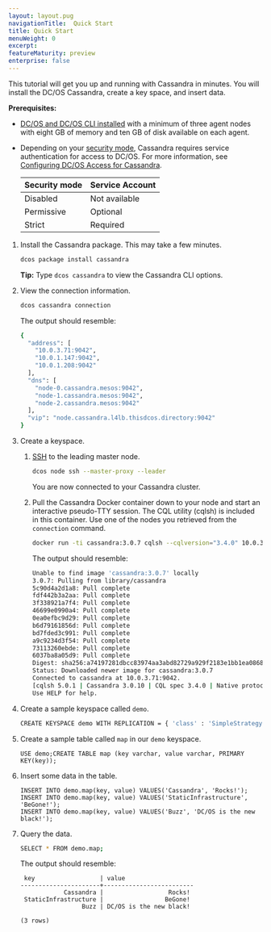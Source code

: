 ```yaml
---
layout: layout.pug
navigationTitle:  Quick Start
title: Quick Start
menuWeight: 0
excerpt:
featureMaturity: preview
enterprise: false
---
```


<!-- This source repo for this topic is https://github.com/dcos-cassandra-service -->


This tutorial will get you up and running with Cassandra in minutes. You will install the DC/OS Cassandra, create a key space, and insert data.

**Prerequisites:**

-  [DC/OS and DC/OS CLI installed](/docs/1.9/installing/) with a minimum of three agent nodes with eight GB of memory and ten GB of disk available on each agent.
-  Depending on your [security mode](/docs/1.9/overview/security/security-modes/), Cassandra requires service authentication for access to DC/OS. For more information, see [Configuring DC/OS Access for Cassandra](https://docs.mesosphere.com/service-docs/cassandra/cassandra-auth/).

   | Security mode | Service Account |
   |---------------|-----------------------|
   | Disabled      | Not available   |
   | Permissive    | Optional   |
   | Strict        | Required |

1.  Install the Cassandra package. This may take a few minutes.

    ```bash
    dcos package install cassandra
    ```
   
    **Tip:** Type `dcos cassandra` to view the Cassandra CLI options.

1.  View the connection information.
        
    ```bash
    dcos cassandra connection 
    ```
     
    The output should resemble:
     
    ```bash
    {
      "address": [
        "10.0.3.71:9042",
        "10.0.1.147:9042",
        "10.0.1.208:9042"
      ],
      "dns": [
        "node-0.cassandra.mesos:9042",
        "node-1.cassandra.mesos:9042",
        "node-2.cassandra.mesos:9042"
      ],
      "vip": "node.cassandra.l4lb.thisdcos.directory:9042"
    }
    ```

1.  Create a keyspace.

    1.  [SSH](/docs/1.9/administering-clusters/sshcluster/) to the leading master node.

        ```bash
        dcos node ssh --master-proxy --leader
        ```

        You are now connected to your Cassandra cluster.

    1.  Pull the Cassandra Docker container down to your node and start an interactive pseudo-TTY session. The CQL utility (cqlsh) is included in this container. Use one of the nodes you retrieved from the `connection` command.

        ```bash
        docker run -ti cassandra:3.0.7 cqlsh --cqlversion="3.4.0" 10.0.3.71
        ```
        
        The output should resemble:
                
        ```bash
        Unable to find image 'cassandra:3.0.7' locally
        3.0.7: Pulling from library/cassandra
        5c90d4a2d1a8: Pull complete 
        fdf442b3a2aa: Pull complete 
        3f338921a7f4: Pull complete 
        46699e0990a4: Pull complete 
        0ea0efbc9d29: Pull complete 
        b6d79161856d: Pull complete 
        bd7fded3c991: Pull complete 
        a9c9234d3f54: Pull complete 
        73113260ebde: Pull complete 
        6037ba8a05d9: Pull complete 
        Digest: sha256:a74197281dbcc83974aa3abd82729a929f2183e1bb1ea0868b341ca8582fe63e
        Status: Downloaded newer image for cassandra:3.0.7
        Connected to cassandra at 10.0.3.71:9042.
        [cqlsh 5.0.1 | Cassandra 3.0.10 | CQL spec 3.4.0 | Native protocol v4]
        Use HELP for help.
        ```
        
1.  Create a sample keyspace called `demo`.

    ```bash
    CREATE KEYSPACE demo WITH REPLICATION = { 'class' : 'SimpleStrategy', 'replication_factor' : 3 };
    ```

1.  Create a sample table called `map` in our `demo` keyspace.
        
    ```
    USE demo;CREATE TABLE map (key varchar, value varchar, PRIMARY KEY(key));
    ```

1.  Insert some data in the table.

    ```
    INSERT INTO demo.map(key, value) VALUES('Cassandra', 'Rocks!');
    INSERT INTO demo.map(key, value) VALUES('StaticInfrastructure', 'BeGone!');
    INSERT INTO demo.map(key, value) VALUES('Buzz', 'DC/OS is the new black!');
    ```

1.  Query the data.

    ```bash
    SELECT * FROM demo.map;
    ```
    
    The output should resemble:
    
    ```   
     key                  | value
    ----------------------+-------------------------
                Cassandra |                  Rocks!
     StaticInfrastructure |                 BeGone!
                     Buzz | DC/OS is the new black!
    
    (3 rows)
    ```

 [2]: https://docs.mesosphere.com/docs/1.8/administration/access-node/sshcluster/
